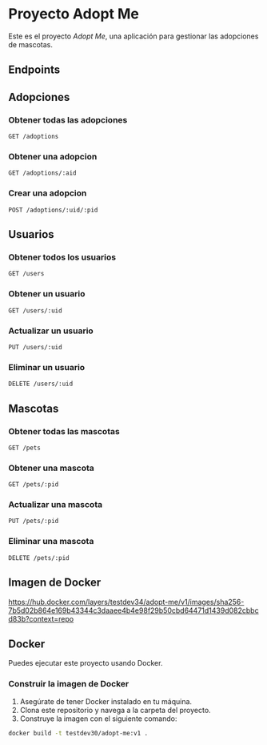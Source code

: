 # Proyecto Adopt Me

Este es el proyecto *Adopt Me*, una aplicación para gestionar las adopciones de mascotas.

## Endpoints


## Adopciones
### Obtener todas las adopciones

```http
GET /adoptions
```

### Obtener una adopcion

```http
GET /adoptions/:aid
```

### Crear una adopcion

```http
POST /adoptions/:uid/:pid
```

## Usuarios
### Obtener todos los usuarios

```http
GET /users
```

### Obtener un usuario

```http
GET /users/:uid
```

### Actualizar un usuario

```http
PUT /users/:uid
```

### Eliminar un usuario

```http
DELETE /users/:uid
```

## Mascotas
### Obtener todas las mascotas

```http
GET /pets
```

### Obtener una mascota

```http
GET /pets/:pid
```

### Actualizar una mascota

```http
PUT /pets/:pid
```

### Eliminar una mascota

```http
DELETE /pets/:pid
```

## Imagen de Docker

https://hub.docker.com/layers/testdev34/adopt-me/v1/images/sha256-7b5d02b864e169b43344c3daaee4b4e98f29b50cbd64471d1439d082cbbcd83b?context=repo


## Docker

Puedes ejecutar este proyecto usando Docker.

### Construir la imagen de Docker

1. Asegúrate de tener Docker instalado en tu máquina.
2. Clona este repositorio y navega a la carpeta del proyecto.
3. Construye la imagen con el siguiente comando:

```bash
docker build -t testdev30/adopt-me:v1 .

```



